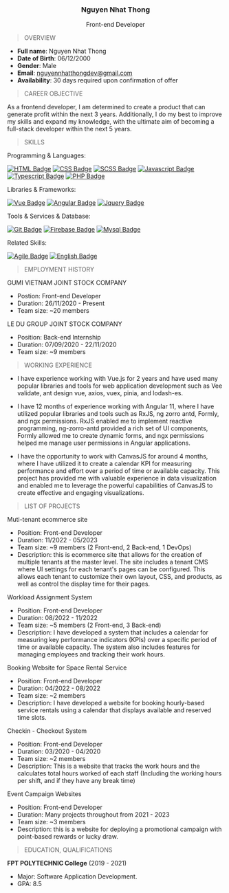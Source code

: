 ### <p style="text-align:center;">Nguyen Nhat Thong</p>
<p style="text-align:center">Front-end Developer</p>

> OVERVIEW

- **Full name**: Nguyen Nhat Thong
- **Date of Birth**: 06/12/2000
- **Gender**: Male
- **Email**: nguyennhatthongdev@gmail.com
- **Availability**: 30 days required upon confirmation of offer

> CAREER OBJECTIVE

As a frontend developer, I am determined to create a product that can generate  profit within the next 3 years. Additionally, I do my best to improve my skills and expand my knowledge, with the ultimate aim of becoming a full-stack developer within the next 5 years.

> SKILLS


Programming & Languages:

[![HTML Badge](https://img.shields.io/badge/-HTML-E34F26?style=for-the-badge&labelColor=black&logo=html5&logoColor=E34F26)](#) [![CSS Badge](https://img.shields.io/badge/-CSS-1572b6?style=for-the-badge&labelColor=black&logo=css3&logoColor=1572b6)](#) [![SCSS Badge](https://img.shields.io/badge/-Sass-CC6699?style=for-the-badge&labelColor=black&logo=sass&logoColor=CC6699)](#) [![Javascript Badge](https://img.shields.io/badge/-Javascript-F0DB4F?style=for-the-badge&labelColor=black&logo=javascript&logoColor=F0DB4F)](#) [![Typescript Badge](https://img.shields.io/badge/-Typescript-3178C6?style=for-the-badge&labelColor=black&logo=typescript&logoColor=3178C6)](#) [![PHP Badge](https://img.shields.io/badge/-PHP-777BB4?style=for-the-badge&labelColor=black&logo=php&logoColor=777BB4)](#)

Libraries & Frameworks:

[![Vue Badge](https://img.shields.io/badge/-Vue-4FC08D?style=for-the-badge&labelColor=black&logo=vuedotjs&logoColor=4FC08D)](#) [![Angular Badge](https://img.shields.io/badge/-Angular-DD0031?style=for-the-badge&labelColor=black&logo=angular&logoColor=DD0031)](#) [![Jquery Badge](https://img.shields.io/badge/-JQuery-0769AD?style=for-the-badge&labelColor=black&logo=jquery&logoColor=0769AD)](#)

Tools & Services & Database:

[![Git Badge](https://img.shields.io/badge/-Git-F05032?style=for-the-badge&labelColor=black&logo=git&logoColor=F05032)](#) [![Firebase Badge](https://img.shields.io/badge/-Firebase-FFCA28?style=for-the-badge&labelColor=black&logo=firebase&logoColor=FFCA28)](#) [![Mysql Badge](https://img.shields.io/badge/-Mysql-4479A1?style=for-the-badge&labelColor=black&logo=mysql&logoColor=4479A1)](#)


Related Skills:

[![Agile Badge](https://img.shields.io/badge/-Agile-1fb0e6?style=for-the-badge&labelColor=black)](#) [![English Badge](https://img.shields.io/badge/-English-blue?style=for-the-badge)](#)

> EMPLOYMENT HISTORY

GUMI VIETNAM JOINT STOCK COMPANY
- Postion: Front-end Developer
- Duration: 26/11/2020 - Present
- Team size: ~20 members

LE DU GROUP JOINT STOCK COMPANY
- Position: Back-end Internship
- Duration: 07/09/2020 - 22/11/2020
- Team size: ~9 members

> WORKING EXPERIENCE

- I have experience working with Vue.js for 2 years and have used many popular libraries and tools for web application development such as Vee validate, ant design vue, axios, vuex, pinia, and lodash-es.

- I have 12 months of experience working with Angular 11, where I have utilized popular libraries and tools such as RxJS, ng zorro antd, Formly, and ngx permissions. RxJS enabled me to implement reactive programming, ng-zorro-antd provided a rich set of UI components, Formly allowed me to create dynamic forms, and ngx permissions helped me manage user permissions in Angular applications.

- I have the opportunity to work with CanvasJS for around 4 months, where I have utilized it to create a calendar KPI for measuring performance and effort over a period of time or available capacity. This project has provided me with valuable experience in data visualization and enabled me to leverage the powerful capabilities of CanvasJS to create effective and engaging visualizations.

> LIST OF PROJECTS

Muti-tenant ecommerce site
- Position: Front-end Developer
- Duration: 11/2022 - 05/2023
- Team size: ~9 members (2 Front-end, 2 Back-end, 1 DevOps)
- Description: this is ecommerce site that allows for the creation of multiple tenants at the master level. The site includes a tenant CMS where UI settings for each tenant's pages can be configured. This allows each tenant to customize their own layout, CSS, and products, as well as control the display time for their pages.

Workload Assignment System
- Position: Front-end Developer
- Duration: 08/2022 - 11/2022
- Team size: ~5 members (2 Front-end, 3 Back-end)
- Description: I have developed a system that includes a calendar for measuring key performance indicators (KPIs) over a specific period of time or available capacity. The system also includes features for managing employees and tracking their work hours.

Booking Website for Space Rental Service
- Position: Front-end Developer
- Duration: 04/2022 - 08/2022
- Team size: ~2 members
- Description: I have developed a website for booking hourly-based service rentals using a calendar that displays available and reserved time slots.

Checkin - Checkout System
- Position: Front-end Developer
- Duration: 03/2020 - 04/2020
- Team size: ~2 members
- Description: This is a website that tracks the work hours and the calculates total hours worked of each staff (Including the working hours per shift, and if they have any break time)

Event Campaign Websites
- Position: Front-end Developer
- Duration: Many projects throughout from 2021 - 2023
- Team size: ~3 members
- Description: this is a website for deploying a promotional campaign with point-based rewards or lucky draw.

> EDUCATION, QUALIFICATIONS​

**FPT POLYTECHNIC College** (2019 - 2021)
- Major: Software Application Development.
- GPA: 8.5
